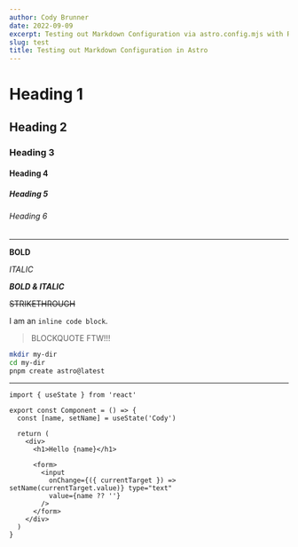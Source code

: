 ```yaml
---
author: Cody Brunner
date: 2022-09-09
excerpt: Testing out Markdown Configuration via astro.config.mjs with Rehype & Remark.
slug: test
title: Testing out Markdown Configuration in Astro
---
```


# Heading 1
## Heading 2
### Heading 3
#### Heading 4
##### Heading 5
###### Heading 6

---

**BOLD**

_ITALIC_

**_BOLD & ITALIC_**

~~STRIKETHROUGH~~

I am an `inline code block`.

> BLOCKQUOTE FTW!!!

```bash
mkdir my-dir
cd my-dir
pnpm create astro@latest
```

---

```tsx
import { useState } from 'react'

export const Component = () => {
  const [name, setName] = useState('Cody')

  return (
    <div>
      <h1>Hello {name}</h1>

      <form>
        <input
          onChange={({ currentTarget }) => setName(currentTarget.value)} type="text"
          value={name ?? ''}
        />
      </form>
    </div>
  )
}
```
